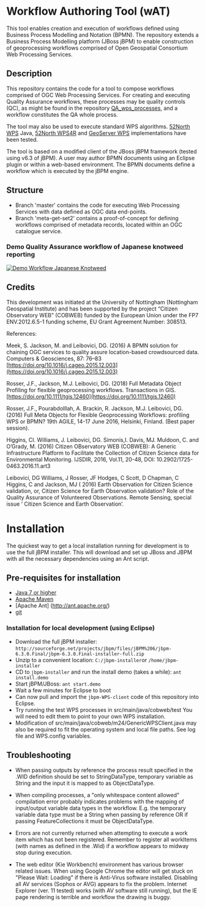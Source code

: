 

# Workflow Authoring Tool (wAT) 
This tool enables creation and execution of workflows defined using Business Process Modelling and Notation (BPMN). The repository extends a Business Process Modelling platform (JBoss jBPM) to enable construction of geoprocessing workflows comprised of Open Geospatial Consortium Web Processing Services. 

## Description

This repository contains the code for a tool to compose workflows comprised of OGC Web Processing Services. For creating and executing Quality Assurance workflows, these processes may be quality controls (QC), as might be found in the repository [QA_wps_processes](https://github.com/cobweb-eu/QA_wps_processes/), and a workflow constitutes the QA whole process.

The tool may also be used to execute standard WPS algorithms. [52North WPS](http://52north.org/communities/geoprocessing/wps/) Java, [52North WPS4R](https://wiki.52north.org/Geostatistics/WPS4R) and [GeoServer WPS](http://geoserver.org/) implementations have been tested.

The tool is based on a modified client of the JBoss jBPM framework (tested using v6.3 of jBPM). A user may author BPMN documents using an Eclipse plugin or within a web-based environment. The BPMN documents define a workflow which is executed by the jBPM engine. 

## Structure

 - Branch 'master' contains the code for executing Web Processing Services with data defined as OGC data end-points. 
 - Branch 'meta-get-set2' contains a proof-of-concept for defining workflows comprised of metadata records, located within an OGC catalogue service.

### Demo Quality Assurance workflow of Japanese knotweed reporting
[![Demo Workflow Japanese Knotweed](https://raw.githubusercontent.com/cobweb-eu/workflow-at/master/jbpm-WPS-client/jkw_screenshot.png)](https://drive.google.com/open?id=0Byw3xiwycSF3cksxSEF5Z0NnX2c)

## Credits

This development was initiated at the University of Nottingham (Nottingham Geospatial Institute) and has been supported by the project “Citizen Observatory WEB” (COBWEB) funded by the European Union under the FP7 ENV.2012.6.5-1 funding scheme, EU Grant Agreement Number: 308513. 


References:

Meek, S. Jackson, M. and Leibovici, DG. (2016) A BPMN solution for chaining OGC services to quality assure location-based crowdsourced data. Computers & Geosciences, 87: 76–83 [https://doi.org/10.1016/j.cageo.2015.12.003](https://doi.org/10.1016/j.cageo.2015.12.003)    

Rosser, J.F., Jackson, M.J. Leibovici, DG. (2018) Full Metadata Object Profiling for flexible geoprocessing workflows. Transactions in GIS. [https://doi.org/10.1111/tgis.12460](https://doi.org/10.1111/tgis.12460)    

Rosser, J.F., Pourabdolllah, A. Brackin, R. Jackson, M.J. Leibovici, DG. (2016) Full Meta Objects for Flexible Geoprocessing Workflows: profiling WPS or BPMN? 19th AGILE, 14-17 June 2016, Helsinki, Finland. (Best paper session).    

Higgins, CI. Williams, J. Leibovici, DG. Simonis,I. Davis, MJ. Muldoon, C. and O’Grady, M. (2016) Citizen OBservatory WEB (COBWEB): A Generic Infrastructure Platform to Facilitate the Collection of Citizen Science data for Environmental Monitoring. IJSDIR,  2016, Vol.11, 20-48, DOI: 10.2902/1725-0463.2016.11.art3
 
Leibovici, DG Williams, J Rosser, JF Hodges, C Scott, D Chapman, C Higgins,  C and Jackson, MJ  ( 2016) Earth Observation for Citizen Science validation, or, Citizen Science for Earth Observation validation? Role of the Quality Assurance of Volunteered Observations. Remote Sensing, special issue ‘ Citizen Science and Earth Observation’.

# Installation
The quickest way to get a local installation running for development is to use the full jBPM installer. This will download and set up JBoss and JBPM with all the necessary dependencies using an Ant script.

## Pre-requisites for installation

* [Java 7 or higher](http://www.oracle.com/technetwork/java/javase/downloads/index.html)
* [Apache Maven](http://maven.apache.org/) 
* [Apache Ant] (http://ant.apache.org/)
* [git](http://git-scm.com/)

### Installation for local development (using Eclipse)

* Download the full jBPM installer: ```http://sourceforge.net/projects/jbpm/files/jBPM%206/jbpm-6.3.0.Final/jbpm-6.3.0.Final-installer-full.zip```
* Unzip to a convenient location: ```C:/jbpm-installer```or ```/home/jbpm-installer```
* CD to ```jbpm-installer``` and run the install demo (takes a while): ```ant install.demo```
* Start jBPM/JBoss: ```ant start.demo```
* Wait a few minutes for Eclipse to boot
* Can now pull and import the ```jbpm-WPS-client``` code of this repository into Eclipse.
* Try running the test WPS processes in src/main/java/cobweb/test You will need to edit them to point to your own WPS installation.
* Modification of src/main/java/cobweb/m24/GenericWPSClient.java may also be required to fit the operating system and local file paths. See log file and WPS.config variables.

## Troubleshooting

* When passing outputs by reference the process result specified in the .WID definition should be set to StringDataType, temporary variable as String and the input it is mapped to as ObjectDataType.

* When compiling processes, a "only whitespace content allowed" compilation error probably indicates problems with the mapping of input/output variable data types in the workflow. E.g. the temporary variable data type must be a String when passing by reference OR if passing FeatureCollections it must be ObjectDataType.

* Errors are not currently returned when attempting to execute a work item which has not been registered. Remember to register all workItems (with names as defined in the .Wid) if a workflow appears to midway stop during execution.

* The web editor (Kie Workbench) environment has various browser related issues. When using Google Chrome the editor will get stuck on "Please Wait: Loading" if there is Anti-Virus software installed. Disabling all AV services (Sophos or AVG) appears to fix the problem. Internet Explorer (ver. 11 tested) works (with AV software still running), but the IE page rendering is terrible and workflow the drawing is buggy.

